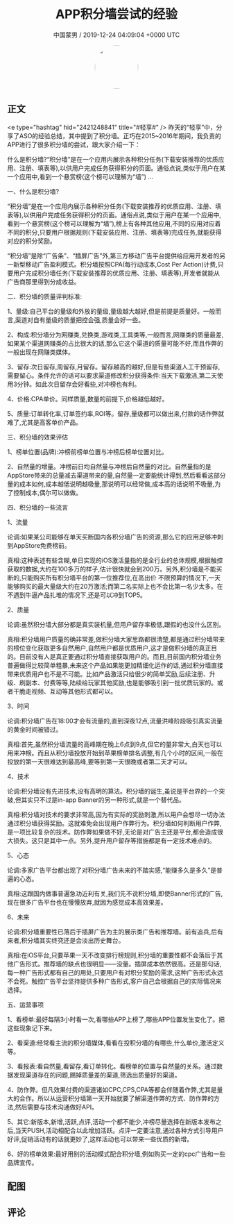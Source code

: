<h1 align="center">APP积分墙尝试的经验</h1>
<p align="center">
    <a>中国蒙男 / 2019-12-24 04:09:04 &#43;0000 UTC</a>
</p>

<div align="center">
    <img src="https://images.zsxq.com/FrN5Lo7wHC6ILeIOYoKx98J186BP?e=1590940799&amp;token=kIxbL07-8jAj8w1n4s9zv64FuZZNEATmlU_Vm6zD:t0lzHIlebWM7NxU8tA7XRrjXqCc=" width="100" height="100" style="border:1px solid;border-radius:50%; color:#ffffff"/>
</div>

## 正文

<div>
&lt;e type=&#34;hashtag&#34; hid=&#34;2421248841&#34; title=&#34;#轻享#&#34; /&gt; 
昨天的“轻享”中，分享了ASO的经验总结，其中提到了积分墙。正巧在2015~2016年期间，我负责的APP进行了很多积分墙的尝试，跟大家介绍一下：

什么是积分墙?“积分墙”是在一个应用内展示各种积分任务(下载安装推荐的优质应用、注册、填表等),以供用户完成任务获得积分的页面。通俗点说,类似于用户在某一个应用中,看到一个悬赏榜(这个榜可以理解为“墙”) ...

一、什么是积分墙?

“积分墙”是在一个应用内展示各种积分任务(下载安装推荐的优质应用、注册、填表等),以供用户完成任务获得积分的页面。通俗点说,类似于用户在某一个应用中,看到一个悬赏榜(这个榜可以理解为“墙”),榜上有各种其他应用,不同的应用对应着不同的积分,只要用户根据规则(下载安装应用、注册、填表等)完成任务,就能获得对应的积分奖励。

“积分墙”是除“广告条”、“插屏广告”外,第三方移动广告平台提供给应用开发者的另一新型移动广告盈利模式。积分墙按照CPA(每行动成本,Cost Per Action)计费,只要用户完成积分墙任务(下载安装推荐的优质应用、注册、填表等),开发者就能从广告商那里得到分成收益。

二、积分墙的质量评判标准:

1、量级:自己平台的量级和外放的量级,量级越大越好,但是前提是质量好。一般而言,渠道对自有量级的质量把控会强,质量会好一些。

2、构成:积分墙分为网赚类,兑换类,游戏类,工具类等,一般而言,网赚类的质量最差,如果某个渠道网赚类的占比很大的话,那么它这个渠道的质量可能不好,而且作弊的一般出现在网赚类媒体。

3、留存:次日留存,周留存,月留存。留存越高的越好,但是有些渠道人工干预留存,需要留心。条件允许的话可以要求渠道修改积分获得条件:当天下载激活,第二天使用3分钟。如此次日留存会好看些,对冲榜也有利。

4、价格:CPA单价。同样质量,数量的前提下,价格越低越好。

5、质量:订单转化率,订单签约率,ROI等。留存,量级都可以做出来,付款的话作弊就难了,尤其是高客单价产品。

三、积分墙的效果评估

1、榜单位置(品牌):冲榜前榜单位置与冲榜后榜单位置对比。

2、自然量的增量。冲榜前日均自然量与冲榜后自然量的对比。自然量指的是AppStore带来的总量减去渠道带来的量,自然量一定要能统计得到,然后看看这部分量的成本如何,成本越低说明越吸量,那说明可以经常做,成本高的话说明不吸量,为了控制成本,偶尔可以做做。

四、积分墙的一些流言

1、流量

论调:如果某公司能够在单天买断国内各积分墙广告的资源,那么它的应用足够冲刺到AppStore免费榜前。

真相:这种表述有些含糊,单日实现的iOS激活量指的是全行业的总体规模,根据触控获取的数据,大约在100多万的样子,估计很快就会到200万。另外,积分墙是不能买断的,只能购买所有积分墙平台的第一位推荐位,在高出价 不限预算的情况下,一天能够购买的最大量级大约在20万激活;而第二名实际上也不会比第一名少太多。在不遇到牛逼产品扎堆的情况下,还是可以冲到TOP5。

2、质量

论调:虽然积分墙大部分都是真实装机量,但用户留存率极低,跟假的也没什么区别。

真相:积分墙用户质量的确非常差,做积分墙大家思路都很清楚,都是通过积分墙带来的榜位变化获取更多自然用户,自然用户都是优质用户,这才是做积分墙的真正目的。目前没有人是真正要通过积分墙直接获取用户的。而且,目前国内积分墙业务普遍做得比较简单粗暴,未来这个产品如果能更加精细化运作的话,通过积分墙直接带来优质用户也不是不可能。比如产品激活只给很少的简单奖励,后续注册、升级、刷副本、付费等等,陆续给玩家其他奖励,也是能够吸引到一批优质玩家的。或者干脆走视频、互动等其他形式都可以。

3、时间

论调:积分墙广告在18:00才会有流量的,直到深夜12点,流量洪峰阶段吸引真实流量的黄金时间被错过。

真相:首先,虽然积分墙流量的高峰期在晚上6点到9点,但它的量非常大,白天也可以用来冲榜。而且从积分墙投放开始到苹果榜单排名调整,有几个小时的区间,一般在投放的第一天很难达到最高峰,要等到第一天很晚或者第二天才可以。

4、技术

论调:积分墙没有先进技术,没有高明的算法。积分墙的诞生,虽说是平台界的一个突破,但其实只不过是in-app Banner的另一种形式,就是一个替代品。

真相:积分墙对技术的要求非常高,因为有实际的奖励刺激,所以用户会想尽一切办法通过积分墙获得奖励。这就难免会出现用户作弊行为。积分墙如何判断用户作弊,是一项比较复杂的技术。防作弊如果做不好,无论是对广告主还是平台,都会造成很大损失。这只是其中一点。另外,提升用户留存等措施都是有一定技术难点的。

5、心态

论调:多家广告平台都出现了对积分墙广告未来的不踏实感,“能赚多久是多久”是普遍的心态。

真相:这跟国内做事普遍急功近利有关,我们先不说积分墙,即使Banner形式的广告,现在很多广告平台也在慢慢放弃,就因为感觉成本高效果差。

6、未来

论调:积分墙重要性已落后于插屏广告为主的展示类广告和推荐墙。前有追兵,后有来者,积分墙其实终究还是会淡出历史舞台。

真相:在iOS平台,只要苹果一天不改变排行榜规则,积分墙的重要性都不会落后于其他广告形式。推荐墙的缺点也很明显——没量。插屏成本依然很高。还是那句话,每一种广告形式都有自己的用处,只要用户有对积分奖励的需求,这种广告形式永远不会死。触控广告平台坚持提供多种广告形式,客户自己会根据自己的实际情况来选择。

五、运营事项

1、看榜单:最好每隔3小时看一次,看哪些APP上榜了,哪些APP位置发生变化了。把这些现象记下来。

2、看渠道:经常看主流的积分墙媒体,看看在投积分墙的有哪些,什么单价,激活定义等。

3、看报表:看自然量,看留存,看订单转化。看榜单的位置与自然量的关系。通过数据发现渠道存在的问题,踢掉质量差的渠道,筛选出质量好的渠道。

4、防作弊。但凡效果付费的渠道诸如CPC,CPS,CPA等都会伴随着作弊,尤其是量大的合作。所以从运营积分墙第一天开始就要了解渠道作弊的方式、防作弊的方法,然后需要与技术沟通做好API。

5、其它:新版本,新增,活跃,点评,活动一个都不能少,冲榜尽量选择在新版本发布之后,当天PUSH,活动相配合以此增加活跃。点评一定要注意,通过各种方式引导用户好评,促销活动有的话就更妙了,这样活动也可以带来一些优质的新增。

6、好的榜单效果:最好用别的活动模式配合积分墙,例如购买一定的cpc广告和一些品牌宣传。
</div>

## 配图
<div class="image" align="center">

</div>

## 评论

<div align="left">
<div>

</div>
</div>